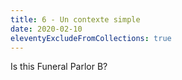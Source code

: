 ```yaml
---
title: 6 - Un contexte simple
date: 2020-02-10
eleventyExcludeFromCollections: true
---
```


Is this Funeral Parlor B?
